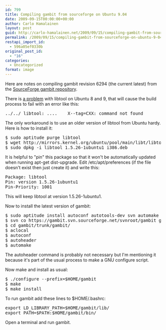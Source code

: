 ```yaml
---
id: 799
title: Compiling gambit from sourceforge on Ubuntu 9.04
date: 2009-09-15T00:00:00+00:00
author: Carlo Hamalainen
layout: post
guid: http://carlo-hamalainen.net/2009/09/15/compiling-gambit-from-sourceforge-on-ubuntu-9-04/
permalink: /2009/09/15/compiling-gambit-from-sourceforge-on-ubuntu-9-04/
restapi_import_id:
  - 596a05ef0330b
original_post_id:
  - "16"
categories:
  - Uncategorized
format: image
---
```

Here are notes on compiling gambit revision 6294 (the current latest) from the [SourceForge gambit repository](http://gambit.svn.sourceforge.net/viewvc/gambit/).

There is [a problem](http://programphases.com/forums/showthread.php?p=29) with libtool on Ubuntu 8 and 9, that will cause the build process to fail with an error like this:

<pre>../../ libtool: ....    X--tag=CXX: command not found
</pre>

The only workaround is to use an older version of libtool from Ubuntu hardy. Here is how to install it:

<pre>$ sudo aptitude purge libtool
$ wget http://mirrors.kernel.org/ubuntu/pool/main/libt/libtool/libtool_1.5.26-1ubuntu1_i386.deb
$ sudo dpkg -i libtool_1.5.26-1ubuntu1_i386.deb
</pre>

It is helpful to "pin" this package so that it won't be automatically updated when running apt-get dist-upgrade. Edit /etc/apt/preferences (if the file doesn't exist then just create it) and write this:

<pre>Package: libtool
Pin: version 1.5.26-1ubuntu1
Pin-Priority: 1001
</pre>

This will keep libtool at version 1.5.26-1ubuntu1.

Now to install the latest version of gambit:

<pre>$ sudo aptitude install autoconf autotools-dev svn automake
$ svn co https://gambit.svn.sourceforge.net/svnroot/gambit gambit
$ cd gambit/trunk/gambit/
$ aclocal
$ autoconf
$ autoheader
$ automake
</pre>

The autoheader command is probably not necessary but I'm mentioning it because it's part of the usual process to make a GNU configure script.

Now make and install as usual:

<pre>$ ./configure --prefix=$HOME/gambit
$ make
$ make install
</pre>

To run gambit add these lines to $HOME/.bashrc:

<pre>export LD_LIBRARY_PATH=$HOME/gambit/lib/
export PATH=$PATH:$HOME/gambit/bin/
</pre>

Open a terminal and run gambit.